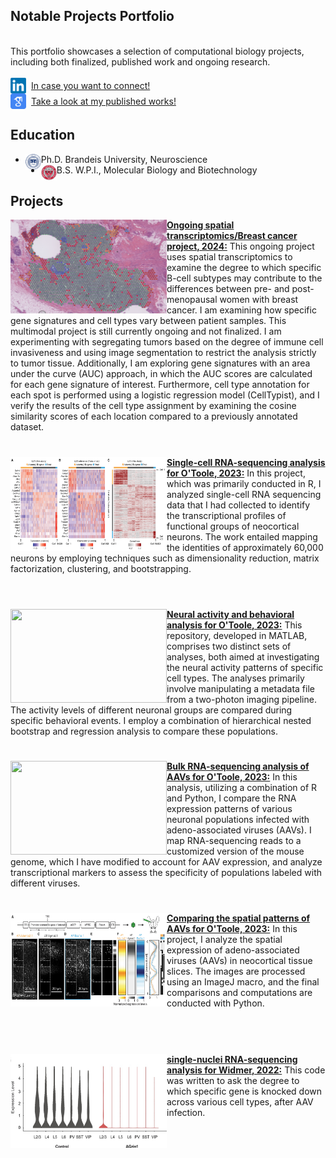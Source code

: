 ## Notable Projects Portfolio
<br> 
This portfolio showcases a selection of computational biology projects, including both finalized, published work and ongoing research.
<br> 
<br> 
<div style="display: flex; align-items: center;">
    <a href="https://ch.linkedin.com/in/sean-o-toole-662a16176" style="display: flex; align-items: center;">
        <img src="https://github.com/sean-otoole/portfolio/blob/main/images/linkedIn_logo.png" width="25" height="25" style="margin-right: 8px;">
        In case you want to connect!
    </a>
</div>
<div style="display: flex; align-items: center;">
    <a href="https://scholar.google.com/citations?user=KXvfb1kAAAAJ&hl=en&oi=ao" style="display: flex; align-items: center;">
        <img src="https://github.com/sean-otoole/portfolio/blob/main/images/google_scholar_logo.png" width="25" height="25" style="margin-right: 8px;">
        Take a look at my published works!
    </a>
</div>

## Education
- <img align="left" width="25" height="25" src="https://github.com/sean-otoole/portfolio/blob/main/images/brandeis_seal.png">Ph.D. Brandeis University, Neuroscience
- <img align="left" width="25" height="25" src="https://github.com/sean-otoole/portfolio/blob/main/images/WPI_seal.png">B.S. W.P.I., Molecular Biology and Biotechnology
  

## Projects

<img align="left" width="250" height="150" src="https://github.com/sean-otoole/portfolio/blob/main/images/BRCA_2024.png"> **[Ongoing spatial transcriptomics/Breast cancer project, 2024:](https://github.com/sean-otoole/BRCA_2024)**
This ongoing project uses spatial transcriptomics to examine the degree to which specific B-cell subtypes may contribute to the differences between pre- and post-menopausal women with breast cancer. I am examining how specific gene signatures and cell types vary between patient samples. This multimodal project is still currently ongoing and not finalized. I am experimenting with segregating tumors based on the degree of immune cell invasiveness and using image segmentation to restrict the analysis strictly to tumor tissue. Additionally, I am exploring gene signatures with an area under the curve (AUC) approach, in which the AUC scores are calculated for each gene signature of interest. Furthermore, cell type annotation for each spot is performed using a logistic regression model (CellTypist), and I verify the results of the cell type assignment by examining the cosine similarity scores of each location compared to a previously annotated dataset.
#

<img align="left" width="250" height="150" src="https://github.com/sean-otoole/scell_otoole_2023/blob/main/images/heatmaps_main.png"> **[Single-cell RNA-sequencing analysis for O'Toole, 2023:](https://github.com/sean-otoole/scell_otoole_2023)**
In this project, which was primarily conducted in R, I analyzed single-cell RNA sequencing data that I had collected to identify the transcriptional profiles of functional groups of neocortical neurons. The work entailed mapping the identities of approximately 60,000 neurons by employing techniques such as dimensionality reduction, matrix factorization, clustering, and bootstrapping.
<br>
<br> 
#

<img align="left" width="250" height="150" src="https://github.com/sean-otoole/2p_neural_activity_otoole_2023/blob/main/images/fig_1_clip.png"> **[Neural activity and behavioral analysis for O'Toole, 2023:](https://github.com/sean-otoole/2p_neural_activity_otoole_2023)**
This repository, developed in MATLAB, comprises two distinct sets of analyses, both aimed at investigating the neural activity patterns of specific cell types. The analyses primarily involve manipulating a metadata file from a two-photon imaging pipeline. The activity levels of different neuronal groups are compared during specific behavioral events. I employ a combination of hierarchical nested bootstrap and regression analysis to compare these populations.
<br>

#

<img align="left" width="250" height="150" src="https://github.com/sean-otoole/bulk_RNA_seq_otoole_2023/blob/main/images/fig_s5_clip.png"> **[Bulk RNA-sequencing analysis of AAVs for O'Toole, 2023:](https://github.com/sean-otoole/bulk_RNA_seq_otoole_2023)**
In this analysis, utilizing a combination of R and Python, I compare the RNA expression patterns of various neuronal populations infected with adeno-associated viruses (AAVs). I map RNA-sequencing reads to a customized version of the mouse genome, which I have modified to account for AAV expression, and analyze transcriptional markers to assess the specificity of populations labeled with different viruses.
<br>

#

<img align="left" width="250" height="150" src="https://github.com/sean-otoole/aav_histology_otoole_2023/blob/main/images/figure_5.png"> **[Comparing the spatial patterns of AAVs for O'Toole, 2023:](https://github.com/sean-otoole/aav_histology_otoole_2023)**
In this project, I analyze the spatial expression of adeno-associated viruses (AAVs) in neocortical tissue slices. The images are processed using an ImageJ macro, and the final comparisons and computations are conducted with Python.
<br>
<br>
<br>

#

<img align="left" width="250" height="150" src="https://github.com/sean-otoole/single_nuclei_seq_widmer_2022/blob/main/otoole_widmer_clip.png"> **[single-nuclei RNA-sequencing analysis for Widmer, 2022:](https://github.com/sean-otoole/single_nuclei_seq_widmer_2022)** 
This code was written to ask the degree to which specific gene is knocked down across various cell types, after AAV infection.
<br>
<br>
<br>
<br>



#


<br />

<!--

-->

